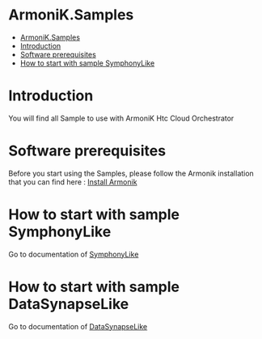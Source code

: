 # ArmoniK.Samples
- [ArmoniK.Samples](#armoniksamples)
- [Introduction <a name="introduction"></a>](#introduction-)
- [Software prerequisites <a name="software-prerequisites"></a>](#software-prerequisites-)
- [How to start with sample SymphonyLike](#how-to-start-with-sample-symphonylike)


# Introduction <a name="introduction"></a>

You will find all Sample to use with ArmoniK Htc Cloud Orchestrator


# Software prerequisites <a name="software-prerequisites"></a>

Before you start using the Samples, please follow the Armonik installation that you can find here :
[Install Armonik](https://github.com/aneoconsulting/armonik/blob/main/infrastructure/README.md)


# How to start with sample SymphonyLike

Go to documentation of [SymphonyLike](./Samples/SymphonyLike/README.md)


# How to start with sample DataSynapseLike

Go to documentation of [DataSynapseLike](./Samples/DataSynapseLike/README.md)
